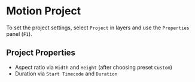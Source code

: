 # Motion Project

To set the project settings, select `Project` in layers and use the `Properties` panel (`F1`).

## Project Properties

- Aspect ratio via `Width` and `Height` (after choosing preset `Custom`)
- Duration via `Start Timecode` and `Duration`
